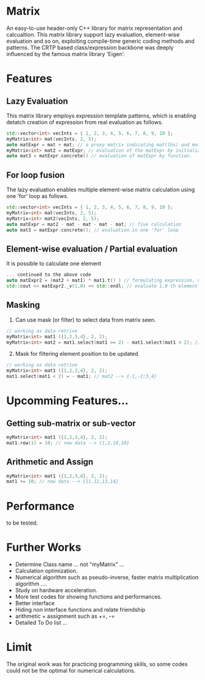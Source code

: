 # Matrix
An easy-to-use header-only C++ library for matrix representation and calcualtion.
This matrix library support lazy evaluation, element-wise evaluation and so on, exploiting compile-time generic coding methods and patterns. 
The CRTP based class/expression backbone was deeply influenced by the famous matrix library 'Eigen'. 

# Features
## Lazy Evaluation
This matrix library employs expression template patterns, which is enabling detatch creation of expression from real evaluation as follows.
```c++
std::vector<int> vecInts = { 1, 2, 3, 4, 5, 6, 7, 8, 9, 10 };
myMatrix<int> mat(vecInts, 2, 5);
auto matExpr = mat + mat; // a proxy matrix indicating mat(lhs) and mat(rhs) to be added.
myMatrix<int> mat2 = matExpr; // evaluation of the matExpr by initialization.
auto mat3 = matExpr.concrete() // evaluation of matExpr by function.
```
## For loop fusion
The lazy evaluation enables multiple element-wise matrix calculation using one 'for' loop as follows.
```c++
std::vector<int> vecInts = { 1, 2, 3, 4, 5, 6, 7, 8, 9, 10 };
myMatrix<int> mat(vecInts, 2, 5);
myMatrix<int> mat2(vecInts, 2, 5);
auto matExpr = mat2 - mat - mat - mat - mat; // five calculation
auto mat3 = matExpr.concrete(); // evaluation in one 'for' loop
```
## Element-wise evaluation / Partial evaluation
It is possible to calculate one element 
```c++
... continued to the above code
auto matExpr2 = (mat2 + mat1) * mat1.t() ) // formulating expression, not evaluated
std::cout << matExpr2._v(1,0) << std::endl; // evaluate 1,0 th element then show (the other elements are not evaluated)
```
## Masking
1. Can use mask (or filter) to select data from matrix seen.
```c++
// working as data retrive
myMatrix<int> mat1 ({1,2,3,4}, 2, 2);
myMatrix<int> mat2 = mat1.select(mat1 >= 2) - mat1.select(mat1 < 2); // mat2 --> {-1,-2;3,4}
```
2. Mask for filtering element position to be updated
```c++
// working as data retrive
myMatrix<int> mat1 ({1,2,3,4}, 2, 2);
mat1.select(mat1 < 2) = - mat1; // mat2 --> {-1,-2;3,4}
```
# Upcomming Features...
## Getting sub-matrix or sub-vector 
```c++
myMatrix<int> mat1 ({1,2,3,4}, 2, 2);
mat1.row(1) = 10; // now data --> {1,2,10,10}
```
## Arithmetic and Assign
```c++
myMatrix<int> mat1 ({1,2,3,4}, 2, 2);
mat1 += 10; // now data --> {11,12,13,14}
```

# Performance
to be tested.

# Further Works
* Determine Class name ... not "myMatrix" ... 
* Calculation optimization. 
* Numerical algorithm such as pseudo-inverse, faster matrix multiplication algorithm ....
* Study on hardware acceleration.
* More test codes for showing functions and performances.
* Better interface
* Hiding non interface functions and relate friendship
* arithmetic + assignment such as +=, -=
* Detailed To Do list ...

# Limit
The original work was for practicing programming skills, so some codes could not be the optimal for numerical calculations.
